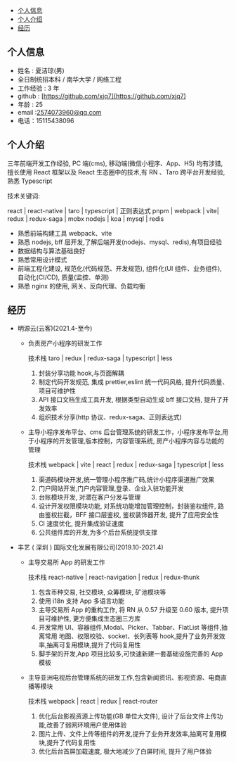 - [个人信息](./index.html#个人信息)
- [个人介绍](./index.html#个人介绍)
- [经历](./index.html#经历)

## 个人信息

- 姓名 : 夏洁琼(男)
- 全日制统招本科 / 南华大学 / 网络工程
- 工作经验 : 3 年
- github : [https://github.com/xjq7](https://github.com/xjq7)
- 年龄 : 25
- email :2574073960@qq.com
- 电话：15115438096

## 个人介绍

三年前端开发工作经验, PC 端(cms), 移动端(微信小程序、App、H5) 均有涉猎, 擅长使用 React 框架以及 React 生态圈中的技术,有 RN 、Taro 跨平台开发经验,熟悉 Typescript

技术关键词:

react | react-native | taro | typescript | 正则表达式
pnpm | webpack | vite| redux | redux-saga | mobx
nodejs | koa | mysql | redis

- 熟悉前端构建工具 webpack、vite
- 熟悉 nodejs, bff 层开发,了解后端开发(nodejs、mysql、redis),有项目经验
- 数据结构与算法基础良好
- 熟悉常用设计模式
- 前端工程化建设, 规范化(代码规范、开发规范), 组件化(UI 组件、业务组件), 自动化(CI/CD), 质量(监控、单测)
- 熟悉 nginx 的使用, 网关、反向代理、负载均衡

## 经历

- 明源云(云客)(2021.4-至今)

  - 负责房产小程序的研发工作

    技术栈 taro | redux | redux-saga | typescript | less

    1.  封装分享功能 hook,与页面解耦
    2.  制定代码开发规范, 集成 prettier,eslint 统一代码风格, 提升代码质量、项目可维护性
    3.  API 接口文档生成工具开发, 根据类型自动生成 bff 接口文档, 提升了开发效率
    4.  组织技术分享(http 协议、redux-saga、正则表达式)

  - 主导小程序发布平台、cms 后台管理系统的研发工作，小程序发布平台,用于小程序的开发管理,版本控制，内容管理系统, 房产小程序内容与功能的管理

    技术栈 webpack | vite | react | redux | redux-saga | typescript | less

    1.  渠道码模块开发,统一管理小程序推广码,统计小程序渠道推广效果
    2.  门户网站开发,门户内容管理,登录、企业入驻功能开发
    3.  台账模块开发, 对潜在客户分发与管理
    4.  设计开发权限模块功能, 对系统功能增加管理控制，封装鉴权组件, 路由鉴权拦截，BFF 接口层鉴权, 鉴权装饰器开发, 提升了应用安全性
    5.  CI 速度优化, 提升集成验证速度
    6.  公共组件库的开发,为多个后台系统提供支撑

- 丰艺 ( 深圳 ) 国际文化发展有限公司(2019.10-2021.4)

  - 主导交易所 App 的研发工作

    技术栈 react-native | react-navigation | redux | redux-thunk

    1.  包含币种交易, 社交模块, 众筹模块, 矿池模块等
    2.  使用 i18n 支持 App 多语言功能
    3.  主导交易所 App 的重构工作, 将 RN 从 0.57 升级至 0.60 版本, 提升项目可维护性, 更方便集成生态圈三方库
    4.  开发常用 UI、容器组件,Modal、Picker、Tabbar、FlatList 等组件,抽离常用 地图、权限校验、socket、长列表等 hook,提升了业务开发效率,抽离可复用模块,提升了代码复用性
    5.  脚手架的开发,App 项目比较多,可快速新建一套基础设施完善的 App 模板

  - 主导亚洲电视后台管理系统的研发工作,包含新闻资讯、影视资源、电商直播等模块

    技术栈 webpack | react | redux | react-router

    1.  优化后台影视资源上传功能(GB 单位大文件), 设计了后台文件上传功能,改善了弱网环境用户使用体验
    2.  图片上传、文件上传等组件的开发,提升了业务开发效率,抽离可复用模块,提升了代码复用性
    3.  优化后台首屏加载速度, 极大地减少了白屏时间, 提升了用户体验
